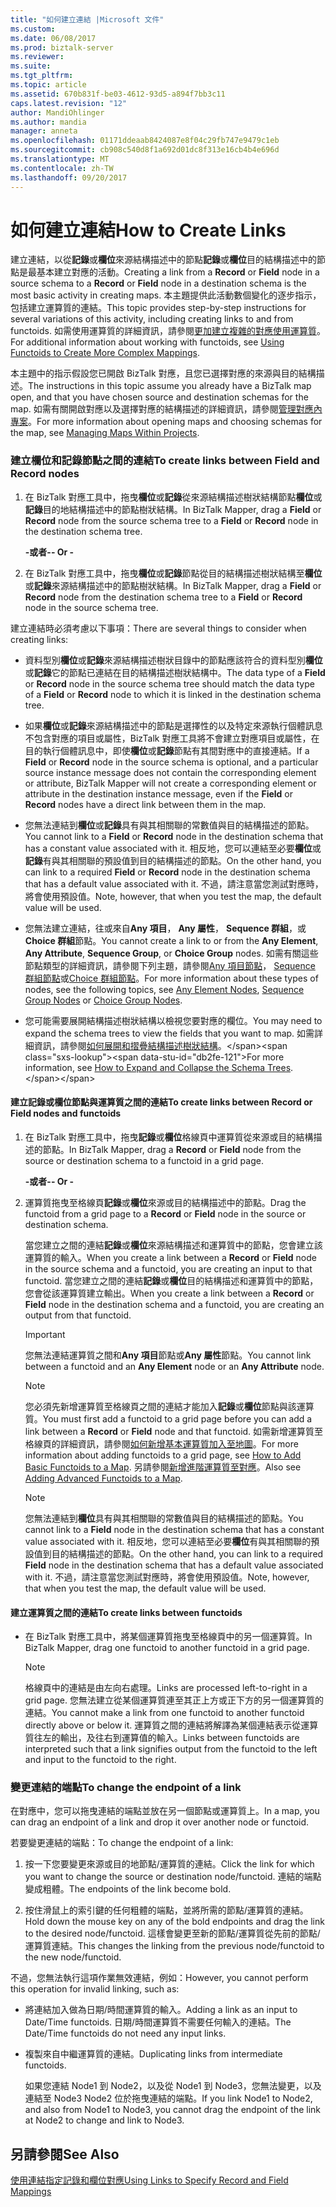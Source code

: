 ```yaml
---
title: "如何建立連結 |Microsoft 文件"
ms.custom: 
ms.date: 06/08/2017
ms.prod: biztalk-server
ms.reviewer: 
ms.suite: 
ms.tgt_pltfrm: 
ms.topic: article
ms.assetid: 670b831f-be03-4612-93d5-a894f7bb3c11
caps.latest.revision: "12"
author: MandiOhlinger
ms.author: mandia
manager: anneta
ms.openlocfilehash: 01171ddeaab8424087e8f04c29fb747e9479c1eb
ms.sourcegitcommit: cb908c540d8f1a692d01dc8f313e16cb4b4e696d
ms.translationtype: MT
ms.contentlocale: zh-TW
ms.lasthandoff: 09/20/2017
---
```

# <a name="how-to-create-links"></a><span data-ttu-id="db2fe-102">如何建立連結</span><span class="sxs-lookup"><span data-stu-id="db2fe-102">How to Create Links</span></span>
<span data-ttu-id="db2fe-103">建立連結，以從**記錄**或**欄位**來源結構描述中的節點**記錄**或**欄位**目的結構描述中的節點是最基本建立對應的活動。</span><span class="sxs-lookup"><span data-stu-id="db2fe-103">Creating a link from a **Record** or **Field** node in a source schema to a **Record** or **Field** node in a destination schema is the most basic activity in creating maps.</span></span> <span data-ttu-id="db2fe-104">本主題提供此活動數個變化的逐步指示，包括建立運算質的連結。</span><span class="sxs-lookup"><span data-stu-id="db2fe-104">This topic provides step-by-step instructions for several variations of this activity, including creating links to and from functoids.</span></span> <span data-ttu-id="db2fe-105">如需使用運算質的詳細資訊，請參閱[更加建立複雜的對應使用運算質](../core/using-functoids-to-create-more-complex-mappings.md)。</span><span class="sxs-lookup"><span data-stu-id="db2fe-105">For additional information about working with functoids, see [Using Functoids to Create More Complex Mappings](../core/using-functoids-to-create-more-complex-mappings.md).</span></span>  
  
 <span data-ttu-id="db2fe-106">本主題中的指示假設您已開啟 BizTalk 對應，且您已選擇對應的來源與目的結構描述。</span><span class="sxs-lookup"><span data-stu-id="db2fe-106">The instructions in this topic assume you already have a BizTalk map open, and that you have chosen source and destination schemas for the map.</span></span> <span data-ttu-id="db2fe-107">如需有關開啟對應以及選擇對應的結構描述的詳細資訊，請參閱[管理對應內專案](../core/managing-maps-within-projects.md)。</span><span class="sxs-lookup"><span data-stu-id="db2fe-107">For more information about opening maps and choosing schemas for the map, see [Managing Maps Within Projects](../core/managing-maps-within-projects.md).</span></span>  
  
### <a name="to-create-links-between-field-and-record-nodes"></a><span data-ttu-id="db2fe-108">建立欄位和記錄節點之間的連結</span><span class="sxs-lookup"><span data-stu-id="db2fe-108">To create links between Field and Record nodes</span></span>  
  
1.  <span data-ttu-id="db2fe-109">在 BizTalk 對應工具中，拖曳**欄位**或**記錄**從來源結構描述樹狀結構節點**欄位**或**記錄**目的地結構描述中的節點樹狀結構。</span><span class="sxs-lookup"><span data-stu-id="db2fe-109">In BizTalk Mapper, drag a **Field** or **Record** node from the source schema tree to a **Field** or **Record** node in the destination schema tree.</span></span>  
  
     <span data-ttu-id="db2fe-110">**-或者-**</span><span class="sxs-lookup"><span data-stu-id="db2fe-110">**- Or -**</span></span>  
  
2.  <span data-ttu-id="db2fe-111">在 BizTalk 對應工具中，拖曳**欄位**或**記錄**節點從目的結構描述樹狀結構至**欄位**或**記錄**來源結構描述中的節點樹狀結構。</span><span class="sxs-lookup"><span data-stu-id="db2fe-111">In BizTalk Mapper, drag a **Field** or **Record** node from the destination schema tree to a **Field** or **Record** node in the source schema tree.</span></span>  
  
 <span data-ttu-id="db2fe-112">建立連結時必須考慮以下事項：</span><span class="sxs-lookup"><span data-stu-id="db2fe-112">There are several things to consider when creating links:</span></span>  
  
-   <span data-ttu-id="db2fe-113">資料型別**欄位**或**記錄**來源結構描述樹狀目錄中的節點應該符合的資料型別**欄位**或**記錄**它的節點已連結在目的結構描述樹狀結構中。</span><span class="sxs-lookup"><span data-stu-id="db2fe-113">The data type of a **Field** or **Record** node in the source schema tree should match the data type of a **Field** or **Record** node to which it is linked in the destination schema tree.</span></span>  
  
-   <span data-ttu-id="db2fe-114">如果**欄位**或**記錄**來源結構描述中的節點是選擇性的以及特定來源執行個體訊息不包含對應的項目或屬性，BizTalk 對應工具將不會建立對應項目或屬性，在目的執行個體訊息中，即使**欄位**或**記錄**節點有其間對應中的直接連結。</span><span class="sxs-lookup"><span data-stu-id="db2fe-114">If a **Field** or **Record** node in the source schema is optional, and a particular source instance message does not contain the corresponding element or attribute, BizTalk Mapper will not create a corresponding element or attribute in the destination instance message, even if the **Field** or **Record** nodes have a direct link between them in the map.</span></span>  
  
-   <span data-ttu-id="db2fe-115">您無法連結到**欄位**或**記錄**具有與其相關聯的常數值與目的結構描述的節點。</span><span class="sxs-lookup"><span data-stu-id="db2fe-115">You cannot link to a **Field** or **Record** node in the destination schema that has a constant value associated with it.</span></span> <span data-ttu-id="db2fe-116">相反地，您可以連結至必要**欄位**或**記錄**有與其相關聯的預設值到目的結構描述的節點。</span><span class="sxs-lookup"><span data-stu-id="db2fe-116">On the other hand, you can link to a required **Field** or **Record** node in the destination schema that has a default value associated with it.</span></span> <span data-ttu-id="db2fe-117">不過，請注意當您測試對應時，將會使用預設值。</span><span class="sxs-lookup"><span data-stu-id="db2fe-117">Note, however, that when you test the map, the default value will be used.</span></span>  
  
-   <span data-ttu-id="db2fe-118">您無法建立連結，往或來自**Any 項目**， **Any 屬性**， **Sequence 群組**，或**Choice 群組**節點。</span><span class="sxs-lookup"><span data-stu-id="db2fe-118">You cannot create a link to or from the **Any Element**, **Any Attribute**, **Sequence Group**, or **Choice Group** nodes.</span></span> <span data-ttu-id="db2fe-119">如需有關這些節點類型的詳細資訊，請參閱下列主題，請參閱[Any 項目節點](../core/any-element-nodes.md)， [Sequence 群組節點](../core/sequence-group-nodes.md)或[Choice 群組節點](../core/choice-group-nodes.md)。</span><span class="sxs-lookup"><span data-stu-id="db2fe-119">For more information about these types of nodes, see the following topics, see [Any Element Nodes](../core/any-element-nodes.md), [Sequence Group Nodes](../core/sequence-group-nodes.md) or [Choice Group Nodes](../core/choice-group-nodes.md).</span></span>  
  
-   <span data-ttu-id="db2fe-120">您可能需要展開結構描述樹狀結構以檢視您要對應的欄位。</span><span class="sxs-lookup"><span data-stu-id="db2fe-120">You may need to expand the schema trees to view the fields that you want to map.</span></span> <span data-ttu-id="db2fe-121">如需詳細資訊，請參閱[如何展開和摺疊結構描述樹狀結構](https://msdn.microsoft.com/library/ee253802(v=bts.10).aspx)。</span><span class="sxs-lookup"><span data-stu-id="db2fe-121">For more information, see [How to Expand and Collapse the Schema Trees](https://msdn.microsoft.com/library/ee253802(v=bts.10).aspx).</span></span>  
  
#### <a name="to-create-links-between-record-or-field-nodes-and-functoids"></a><span data-ttu-id="db2fe-122">建立記錄或欄位節點與運算質之間的連結</span><span class="sxs-lookup"><span data-stu-id="db2fe-122">To create links between Record or Field nodes and functoids</span></span>  
  
1.  <span data-ttu-id="db2fe-123">在 BizTalk 對應工具中，拖曳**記錄**或**欄位**格線頁中運算質從來源或目的結構描述的節點。</span><span class="sxs-lookup"><span data-stu-id="db2fe-123">In BizTalk Mapper, drag a **Record** or **Field** node from the source or destination schema to a functoid in a grid page.</span></span>  
  
     <span data-ttu-id="db2fe-124">**-或者-**</span><span class="sxs-lookup"><span data-stu-id="db2fe-124">**- Or -**</span></span>  
  
2.  <span data-ttu-id="db2fe-125">運算質拖曳至格線頁**記錄**或**欄位**來源或目的結構描述中的節點。</span><span class="sxs-lookup"><span data-stu-id="db2fe-125">Drag the functoid from a grid page to a **Record** or **Field** node in the source or destination schema.</span></span>  
  
     <span data-ttu-id="db2fe-126">當您建立之間的連結**記錄**或**欄位**來源結構描述和運算質中的節點，您會建立該運算質的輸入。</span><span class="sxs-lookup"><span data-stu-id="db2fe-126">When you create a link between a **Record** or **Field** node in the source schema and a functoid, you are creating an input to that functoid.</span></span> <span data-ttu-id="db2fe-127">當您建立之間的連結**記錄**或**欄位**目的結構描述和運算質中的節點，您會從該運算質建立輸出。</span><span class="sxs-lookup"><span data-stu-id="db2fe-127">When you create a link between a **Record** or **Field** node in the destination schema and a functoid, you are creating an output from that functoid.</span></span>  
  
    > [!IMPORTANT]
    >  <span data-ttu-id="db2fe-128">您無法連結運算質之間和**Any 項目**節點或**Any 屬性**節點。</span><span class="sxs-lookup"><span data-stu-id="db2fe-128">You cannot link between a functoid and an **Any Element** node or an **Any Attribute** node.</span></span>  
  
    > [!NOTE]
    >  <span data-ttu-id="db2fe-129">您必須先新增運算質至格線頁之間的連結才能加入**記錄**或**欄位**節點與該運算質。</span><span class="sxs-lookup"><span data-stu-id="db2fe-129">You must first add a functoid to a grid page before you can add a link between a **Record** or **Field** node and that functoid.</span></span> <span data-ttu-id="db2fe-130">如需新增運算質至格線頁的詳細資訊，請參閱[如何新增基本運算質加入至地圖](../core/how-to-add-basic-functoids-to-a-map.md)。</span><span class="sxs-lookup"><span data-stu-id="db2fe-130">For more information about adding functoids to a grid page, see [How to Add Basic Functoids to a Map](../core/how-to-add-basic-functoids-to-a-map.md).</span></span> <span data-ttu-id="db2fe-131">另請參閱[新增進階運算質至對應](../core/adding-advanced-functoids-to-a-map.md)。</span><span class="sxs-lookup"><span data-stu-id="db2fe-131">Also see [Adding Advanced Functoids to a Map](../core/adding-advanced-functoids-to-a-map.md).</span></span>  
  
    > [!NOTE]
    >  <span data-ttu-id="db2fe-132">您無法連結到**欄位**具有與其相關聯的常數值與目的結構描述的節點。</span><span class="sxs-lookup"><span data-stu-id="db2fe-132">You cannot link to a **Field** node in the destination schema that has a constant value associated with it.</span></span> <span data-ttu-id="db2fe-133">相反地，您可以連結至必要**欄位**有與其相關聯的預設值到目的結構描述的節點。</span><span class="sxs-lookup"><span data-stu-id="db2fe-133">On the other hand, you can link to a required **Field** node in the destination schema that has a default value associated with it.</span></span> <span data-ttu-id="db2fe-134">不過，請注意當您測試對應時，將會使用預設值。</span><span class="sxs-lookup"><span data-stu-id="db2fe-134">Note, however, that when you test the map, the default value will be used.</span></span>  
  
#### <a name="to-create-links-between-functoids"></a><span data-ttu-id="db2fe-135">建立運算質之間的連結</span><span class="sxs-lookup"><span data-stu-id="db2fe-135">To create links between functoids</span></span>  
  
-   <span data-ttu-id="db2fe-136">在 BizTalk 對應工具中，將某個運算質拖曳至格線頁中的另一個運算質。</span><span class="sxs-lookup"><span data-stu-id="db2fe-136">In BizTalk Mapper, drag one functoid to another functoid in a grid page.</span></span>  
  
    > [!NOTE]
    >  <span data-ttu-id="db2fe-137">格線頁中的連結是由左向右處理。</span><span class="sxs-lookup"><span data-stu-id="db2fe-137">Links are processed left-to-right in a grid page.</span></span> <span data-ttu-id="db2fe-138">您無法建立從某個運算質連至其正上方或正下方的另一個運算質的連結。</span><span class="sxs-lookup"><span data-stu-id="db2fe-138">You cannot make a link from one functoid to another functoid directly above or below it.</span></span> <span data-ttu-id="db2fe-139">運算質之間的連結將解譯為某個連結表示從運算質往左的輸出，及往右到運算值的輸入。</span><span class="sxs-lookup"><span data-stu-id="db2fe-139">Links between functoids are interpreted such that a link signifies output from the functoid to the left and input to the functoid to the right.</span></span>  
  
### <a name="to-change-the-endpoint-of-a-link"></a><span data-ttu-id="db2fe-140">變更連結的端點</span><span class="sxs-lookup"><span data-stu-id="db2fe-140">To change the endpoint of a link</span></span>  
 <span data-ttu-id="db2fe-141">在對應中，您可以拖曳連結的端點並放在另一個節點或運算質上。</span><span class="sxs-lookup"><span data-stu-id="db2fe-141">In a map, you can drag an endpoint of a link and drop it over another node or functoid.</span></span>  
  
 <span data-ttu-id="db2fe-142">若要變更連結的端點：</span><span class="sxs-lookup"><span data-stu-id="db2fe-142">To change the endpoint of a link:</span></span>  
  
1.  <span data-ttu-id="db2fe-143">按一下您要變更來源或目的地節點/運算質的連結。</span><span class="sxs-lookup"><span data-stu-id="db2fe-143">Click the link for which you want to change the source or destination node/functoid.</span></span> <span data-ttu-id="db2fe-144">連結的端點變成粗體。</span><span class="sxs-lookup"><span data-stu-id="db2fe-144">The endpoints of the link become bold.</span></span>  
  
2.  <span data-ttu-id="db2fe-145">按住滑鼠上的索引鍵的任何粗體的端點，並將所需的節點/運算質的連結。</span><span class="sxs-lookup"><span data-stu-id="db2fe-145">Hold down the mouse key on any of the bold endpoints and drag the link to the desired node/functoid.</span></span> <span data-ttu-id="db2fe-146">這樣會變更至新的節點/運算質從先前的節點/運算質連結。</span><span class="sxs-lookup"><span data-stu-id="db2fe-146">This changes the linking from the previous node/functoid to the new node/functoid.</span></span>  
  
 <span data-ttu-id="db2fe-147">不過，您無法執行這項作業無效連結，例如：</span><span class="sxs-lookup"><span data-stu-id="db2fe-147">However, you cannot perform this operation for invalid linking, such as:</span></span>  
  
-   <span data-ttu-id="db2fe-148">將連結加入做為日期/時間運算質的輸入。</span><span class="sxs-lookup"><span data-stu-id="db2fe-148">Adding a link as an input to Date/Time functoids.</span></span> <span data-ttu-id="db2fe-149">日期/時間運算質不需要任何輸入的連結。</span><span class="sxs-lookup"><span data-stu-id="db2fe-149">The Date/Time functoids do not need any input links.</span></span>  
  
-   <span data-ttu-id="db2fe-150">複製來自中繼運算質的連結。</span><span class="sxs-lookup"><span data-stu-id="db2fe-150">Duplicating links from intermediate functoids.</span></span>  
  
     <span data-ttu-id="db2fe-151">如果您連結 Node1 到 Node2，以及從 Node1 到 Node3，您無法變更，以及連結至 Node3 Node2 位於拖曳連結的端點。</span><span class="sxs-lookup"><span data-stu-id="db2fe-151">If you link Node1 to Node2, and also from Node1 to Node3, you cannot drag the endpoint of the link at Node2 to change and link to Node3.</span></span>  
  
## <a name="see-also"></a><span data-ttu-id="db2fe-152">另請參閱</span><span class="sxs-lookup"><span data-stu-id="db2fe-152">See Also</span></span>  
 [<span data-ttu-id="db2fe-153">使用連結指定記錄和欄位對應</span><span class="sxs-lookup"><span data-stu-id="db2fe-153">Using Links to Specify Record and Field Mappings</span></span>](../core/using-links-to-specify-record-and-field-mappings.md)